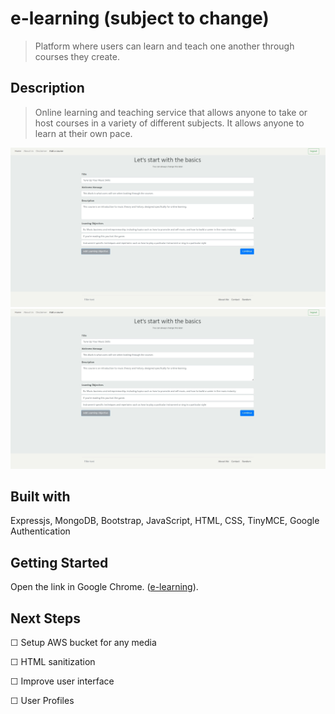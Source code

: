 # e-learning (subject to change) 
>  Platform where users can learn and teach one another through courses they create.

## Description
> Online learning and teaching service that allows anyone to take or host courses in a variety of different subjects. It allows anyone to learn at their own pace.

![](public/images/add-course.jpg)
![](public/images/sample-course.jpg)

## Built with
Expressjs, MongoDB, Bootstrap, JavaScript, HTML, CSS, TinyMCE, Google Authentication

## Getting Started
Open the link in Google Chrome. ([e-learning](https://odenproject.herokuapp.com/courses)).

## Next Steps
☐ Setup AWS bucket for any media

☐ HTML sanitization

☐ Improve user interface

☐ User Profiles






